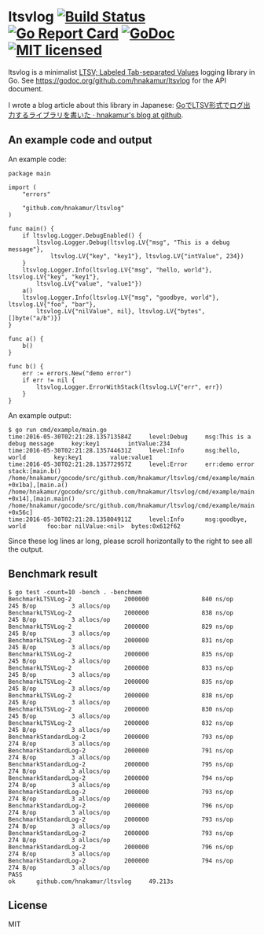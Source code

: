 ltsvlog [![Build Status](https://travis-ci.org/hnakamur/ltsvlog.png)](https://travis-ci.org/hnakamur/ltsvlog) [![Go Report Card](https://goreportcard.com/badge/github.com/hnakamur/ltsvlog)](https://goreportcard.com/report/github.com/hnakamur/ltsvlog) [![GoDoc](https://godoc.org/github.com/hnakamur/ltsvlog?status.svg)](https://godoc.org/github.com/hnakamur/ltsvlog) [![MIT licensed](https://img.shields.io/badge/license-MIT-blue.svg)](https://raw.githubusercontent.com/hyperium/hyper/master/LICENSE)
=======

ltsvlog is a minimalist [LTSV; Labeled Tab-separated Values](http://ltsv.org/) logging library in Go.
See https://godoc.org/github.com/hnakamur/ltsvlog for the API document.

I wrote a blog article about this library in Japanese: [GoでLTSV形式でログ出力するライブラリを書いた · hnakamur's blog at github](http://hnakamur.github.io/blog/2016/06/13/wrote_go_ltsvlog_library/).

## An example code and output

An example code:

```
package main

import (
	"errors"

	"github.com/hnakamur/ltsvlog"
)

func main() {
	if ltsvlog.Logger.DebugEnabled() {
		ltsvlog.Logger.Debug(ltsvlog.LV{"msg", "This is a debug message"},
			ltsvlog.LV{"key", "key1"}, ltsvlog.LV{"intValue", 234})
	}
	ltsvlog.Logger.Info(ltsvlog.LV{"msg", "hello, world"}, ltsvlog.LV{"key", "key1"},
		ltsvlog.LV{"value", "value1"})
	a()
	ltsvlog.Logger.Info(ltsvlog.LV{"msg", "goodbye, world"}, ltsvlog.LV{"foo", "bar"},
		ltsvlog.LV{"nilValue", nil}, ltsvlog.LV{"bytes", []byte("a/b")})
}

func a() {
	b()
}

func b() {
	err := errors.New("demo error")
	if err != nil {
		ltsvlog.Logger.ErrorWithStack(ltsvlog.LV{"err", err})
	}
}
```

An example output:

```
$ go run cmd/example/main.go
time:2016-05-30T02:21:28.135713584Z     level:Debug     msg:This is a debug message     key:key1        intValue:234
time:2016-05-30T02:21:28.135744631Z     level:Info      msg:hello, world        key:key1        value:value1
time:2016-05-30T02:21:28.135772957Z     level:Error     err:demo error  stack:[main.b() /home/hnakamur/gocode/src/github.com/hnakamur/ltsvlog/cmd/example/main.go:28 +0x1ba],[main.a() /home/hnakamur/gocode/src/github.com/hnakamur/ltsvlog/cmd/example/main.go:22 +0x14],[main.main() /home/hnakamur/gocode/src/github.com/hnakamur/ltsvlog/cmd/example/main.go:16 +0x56c]
time:2016-05-30T02:21:28.135804911Z     level:Info      msg:goodbye, world      foo:bar nilValue:<nil>  bytes:0x612f62
```

Since these log lines ar long, please scroll horizontally to the right to see all the output.

## Benchmark result

```
$ go test -count=10 -bench . -benchmem
BenchmarkLTSVLog-2               2000000               840 ns/op             245 B/op          3 allocs/op
BenchmarkLTSVLog-2               2000000               838 ns/op             245 B/op          3 allocs/op
BenchmarkLTSVLog-2               2000000               829 ns/op             245 B/op          3 allocs/op
BenchmarkLTSVLog-2               2000000               831 ns/op             245 B/op          3 allocs/op
BenchmarkLTSVLog-2               2000000               835 ns/op             245 B/op          3 allocs/op
BenchmarkLTSVLog-2               2000000               833 ns/op             245 B/op          3 allocs/op
BenchmarkLTSVLog-2               2000000               835 ns/op             245 B/op          3 allocs/op
BenchmarkLTSVLog-2               2000000               838 ns/op             245 B/op          3 allocs/op
BenchmarkLTSVLog-2               2000000               830 ns/op             245 B/op          3 allocs/op
BenchmarkLTSVLog-2               2000000               832 ns/op             245 B/op          3 allocs/op
BenchmarkStandardLog-2           2000000               793 ns/op             274 B/op          3 allocs/op
BenchmarkStandardLog-2           2000000               791 ns/op             274 B/op          3 allocs/op
BenchmarkStandardLog-2           2000000               795 ns/op             274 B/op          3 allocs/op
BenchmarkStandardLog-2           2000000               794 ns/op             274 B/op          3 allocs/op
BenchmarkStandardLog-2           2000000               793 ns/op             274 B/op          3 allocs/op
BenchmarkStandardLog-2           2000000               796 ns/op             274 B/op          3 allocs/op
BenchmarkStandardLog-2           2000000               793 ns/op             274 B/op          3 allocs/op
BenchmarkStandardLog-2           2000000               793 ns/op             274 B/op          3 allocs/op
BenchmarkStandardLog-2           2000000               796 ns/op             274 B/op          3 allocs/op
BenchmarkStandardLog-2           2000000               794 ns/op             274 B/op          3 allocs/op
PASS
ok      github.com/hnakamur/ltsvlog     49.213s
```

## License
MIT
